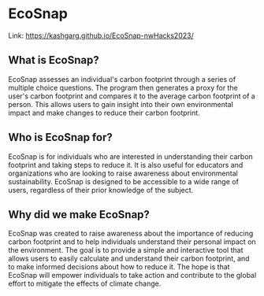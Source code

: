 # EcoSnap
Link: https://kashgarg.github.io/EcoSnap-nwHacks2023/

## **What is EcoSnap?**
EcoSnap assesses an individual's carbon footprint through a series of multiple choice questions. The program then generates a proxy for the user's carbon footprint and compares it to the average carbon footprint of a person. This allows users to gain insight into their own environmental impact and make changes to reduce their carbon footprint.

## **Who is EcoSnap for?**
EcoSnap is for individuals who are interested in understanding their carbon footprint and taking steps to reduce it. It is also useful for educators and organizations who are looking to raise awareness about environmental sustainability. EcoSnap is designed to be accessible to a wide range of users, regardless of their prior knowledge of the subject.

## **Why did we make EcoSnap?**
EcoSnap was created to raise awareness about the importance of reducing carbon footprint and to help individuals understand their personal impact on the environment. The goal is to provide a simple and interactive tool that allows users to easily calculate and understand their carbon footprint, and to make informed decisions about how to reduce it. The hope is that EcoSnap will empower individuals to take action and contribute to the global effort to mitigate the effects of climate change.






